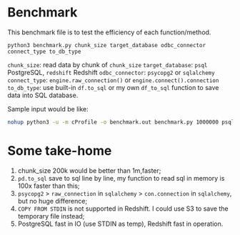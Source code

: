 # Benchmark
This benchmark file is to test the efficiency of each function/method.

`python3 benchmark.py chunk_size target_database odbc_connector connect_type to_db_type`

`chunk_size`: read data by chunk of `chunk_size`
`target_database`: `psql` PostgreSQL, `redshift` Redshift
`odbc_connector`: `psycopg2` or `sqlalchemy`
`connect_type`: `engine.raw_connection()` or `engine.connect().connection`
`to_db_type`: use built-in `df.to_sql` or my own `df_to_sql` function to save data into SQL database.

Sample input would be like:

```bash
nohup python3 -u -m cProfile -o benchmark.out benchmark.py 1000000 psql sqlalchemy no yes &
```

# Some take-home
1. chunk_size 200k would be better than 1m,faster;
2. `pd.to_sql` save to sql line by line, my function to read sql in memory is 100x faster than this;
3. `psycopg2` > `raw_connection` in `sqlalchemy` > `con.connection` in `sqlalchemy`, but no huge difference;
4. `COPY FROM STDIN` is not supported in Redshift. I could use S3 to save the temporary file instead;
5. PostgreSQL fast in IO (use STDIN as temp), Redshift fast in operation.
